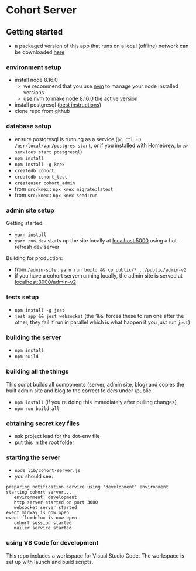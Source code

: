 # Cohort Server

## Getting started
- a packaged version of this app that runs on a local (offline) network can be downloaded [here](https://cohort.rocks/binaries/cohort-server-offline-latest.zip)

### environment setup
- install node 8.16.0
  - we recommend that you use [nvm](https://github.com/nvm-sh/nvm) to manage your node installed versions
  - use nvm to make node 8.16.0 the active version
- install postgresql ([best instructions](https://gist.github.com/ibraheem4/ce5ccd3e4d7a65589ce84f2a3b7c23a3))
- clone repo from github

### database setup
- ensure postgresql is running as a service (`pg_ctl -D /usr/local/var/postgres start`, or if you installed with Homebrew, `brew services start postgresql`)
- `npm install`
- `npm install -g knex`
- `createdb cohort`
- `createdb cohort_test`
- `createuser cohort_admin`
- from `src/knex` : `npx knex migrate:latest`
- from `src/knex` : `npx knex seed:run`

### admin site setup

Getting started:
- `yarn install`
- `yarn run dev` starts up the site locally at [localhost:5000](http://localhost:5000) using a hot-refresh dev server

Building for production:
- from `/admin-site` : `yarn run build && cp public/* ../public/admin-v2` 
- if you have a cohort server running locally, the admin site is served at [localhost:3000/admin-v2](http://localhost:3000/admin-v2/)

### tests setup
- `npm install -g jest`
- `jest app && jest websocket` (the '&&' forces these to run one after the other, they fail if run in parallel which is what happen if you just run `jest`)

### building the server
- `npm install`
- `npm build`

### building all the things
This script builds all components (server, admin site, blog) and copies the built admin site and blog to the correct folders under /public.
- `npm install` (if you're doing this immediately after pulling changes)
- `npm run build-all`

### obtaining secret key files
- ask project lead for the dot-env file
- put this in the root folder

### starting the server
- `node lib/cohort-server.js`
- you should see:
```
preparing notification service using 'development' environment
starting cohort server...
   environment: development
   http server started on port 3000
   websocket server started
event midway is now open
event fluxdelux is now open
   cohort session started
   mailer service started
```

### using VS Code for development
This repo includes a workspace for Visual Studio Code. The workspace is set up with launch and build scripts.
